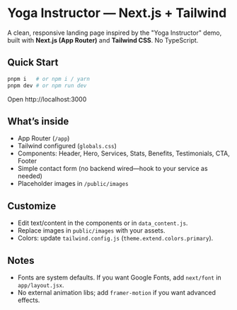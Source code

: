 # Yoga Instructor — Next.js + Tailwind

A clean, responsive landing page inspired by the "Yoga Instructor" demo, built with **Next.js (App Router)** and **Tailwind CSS**. No TypeScript.

## Quick Start

```bash
pnpm i   # or npm i / yarn
pnpm dev # or npm run dev
```

Open http://localhost:3000

## What’s inside

- App Router (`/app`)
- Tailwind configured (`globals.css`)
- Components: Header, Hero, Services, Stats, Benefits, Testimonials, CTA, Footer
- Simple contact form (no backend wired—hook to your service as needed)
- Placeholder images in `/public/images`

## Customize

- Edit text/content in the components or in `data_content.js`.
- Replace images in `public/images` with your assets.
- Colors: update `tailwind.config.js` (`theme.extend.colors.primary`).

## Notes

- Fonts are system defaults. If you want Google Fonts, add `next/font` in `app/layout.jsx`.
- No external animation libs; add `framer-motion` if you want advanced effects.